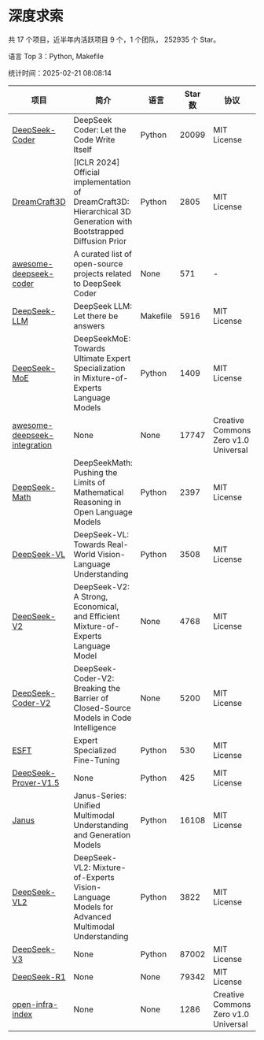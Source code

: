 # 深度求索

共 17 个项目，近半年内活跃项目 9 个，1 个团队， 252935 个 Star。

语言 Top 3：Python, Makefile

统计时间：2025-02-21 08:08:14

| 项目 | 简介 | 语言 | Star 数 | 协议 | 创建时间 | 最后更新时间 | 最后提交时间 |
| --- | --- | --- | --- | --- | --- | --- | --- |
| [DeepSeek-Coder](https://github.com/deepseek-ai/DeepSeek-Coder) | DeepSeek Coder: Let the Code Write Itself | Python | 20099 | MIT License | 2023-10-20 | 2025-02-21 | 2024-05-21 |
| [DreamCraft3D](https://github.com/deepseek-ai/DreamCraft3D) | [ICLR 2024] Official implementation of DreamCraft3D: Hierarchical 3D Generation with Bootstrapped Diffusion Prior | Python | 2805 | MIT License | 2023-10-23 | 2025-02-21 | 2024-08-21 |
| [awesome-deepseek-coder](https://github.com/deepseek-ai/awesome-deepseek-coder) | A curated list of open-source projects related to DeepSeek Coder | None | 571 | - | 2023-11-06 | 2025-02-21 | 2024-04-03 |
| [DeepSeek-LLM](https://github.com/deepseek-ai/DeepSeek-LLM) | DeepSeek LLM: Let there be answers | Makefile | 5916 | MIT License | 2023-11-29 | 2025-02-21 | 2024-02-04 |
| [DeepSeek-MoE](https://github.com/deepseek-ai/DeepSeek-MoE) | DeepSeekMoE: Towards Ultimate Expert Specialization in Mixture-of-Experts Language Models | Python | 1409 | MIT License | 2024-01-02 | 2025-02-21 | 2024-01-16 |
| [awesome-deepseek-integration](https://github.com/deepseek-ai/awesome-deepseek-integration) | None | None | 17747 | Creative Commons Zero v1.0 Universal | 2024-01-11 | 2025-02-21 | 2025-02-21 |
| [DeepSeek-Math](https://github.com/deepseek-ai/DeepSeek-Math) | DeepSeekMath: Pushing the Limits of Mathematical Reasoning in Open Language Models | Python | 2397 | MIT License | 2024-02-05 | 2025-02-21 | 2024-04-15 |
| [DeepSeek-VL](https://github.com/deepseek-ai/DeepSeek-VL) | DeepSeek-VL: Towards Real-World Vision-Language Understanding | Python | 3508 | MIT License | 2024-03-07 | 2025-02-21 | 2024-04-24 |
| [DeepSeek-V2](https://github.com/deepseek-ai/DeepSeek-V2) | DeepSeek-V2: A Strong, Economical, and Efficient Mixture-of-Experts Language Model | None | 4768 | MIT License | 2024-04-22 | 2025-02-21 | 2024-09-25 |
| [DeepSeek-Coder-V2](https://github.com/deepseek-ai/DeepSeek-Coder-V2) | DeepSeek-Coder-V2: Breaking the Barrier of Closed-Source Models in Code Intelligence | None | 5200 | MIT License | 2024-06-14 | 2025-02-21 | 2024-09-24 |
| [ESFT](https://github.com/deepseek-ai/ESFT) | Expert Specialized Fine-Tuning | Python | 530 | MIT License | 2024-07-04 | 2025-02-21 | 2024-09-22 |
| [DeepSeek-Prover-V1.5](https://github.com/deepseek-ai/DeepSeek-Prover-V1.5) | None | Python | 425 | MIT License | 2024-08-15 | 2025-02-21 | 2024-08-16 |
| [Janus](https://github.com/deepseek-ai/Janus) | Janus-Series: Unified Multimodal Understanding and Generation Models | Python | 16108 | MIT License | 2024-10-18 | 2025-02-21 | 2025-02-01 |
| [DeepSeek-VL2](https://github.com/deepseek-ai/DeepSeek-VL2) | DeepSeek-VL2: Mixture-of-Experts Vision-Language Models for Advanced Multimodal Understanding | Python | 3822 | MIT License | 2024-12-13 | 2025-02-21 | 2025-02-20 |
| [DeepSeek-V3](https://github.com/deepseek-ai/DeepSeek-V3) | None | Python | 87002 | MIT License | 2024-12-26 | 2025-02-21 | 2025-02-18 |
| [DeepSeek-R1](https://github.com/deepseek-ai/DeepSeek-R1) | None | None | 79342 | MIT License | 2025-01-20 | 2025-02-21 | 2025-02-18 |
| [open-infra-index](https://github.com/deepseek-ai/open-infra-index) | None | None | 1286 | Creative Commons Zero v1.0 Universal | 2025-02-21 | 2025-02-21 | 2025-02-21 |
